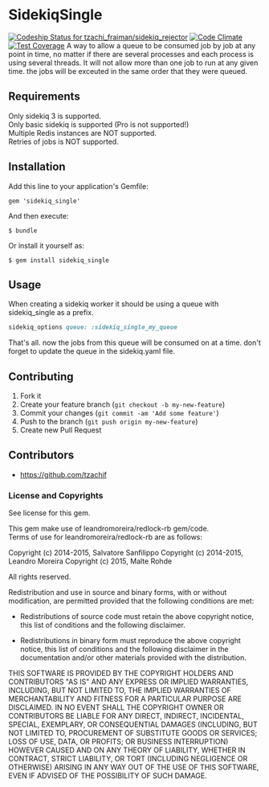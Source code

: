 # SidekiqSingle
[ ![Codeship Status for tzachi_fraiman/sidekiq_rejector](https://codeship.com/projects/f57d0400-523a-0133-84fa-3289b2b41ce8/status?branch=master)](https://codeship.com/projects/108052) [![Code Climate](https://codeclimate.com/github/TzachiF/sidekiq_single/badges/gpa.svg)](https://codeclimate.com/github/TzachiF/sidekiq_single) [![Test Coverage](https://codeclimate.com/github/TzachiF/sidekiq_single/badges/coverage.svg)](https://codeclimate.com/github/TzachiF/sidekiq_single/coverage)
A way to allow a queue to be consumed job by job at any point in time, no matter if there are several processes and each process is using several threads. It will not allow more than one job to run at any given time. the jobs will be exceuted in the same order that they were queued.

## Requirements

Only sidekiq 3 is supported.  
Only basic sidekiq is supported (Pro is not supported!)  
Multiple Redis instances are NOT supported.  
Retries of jobs is NOT supported.  

## Installation

Add this line to your application's Gemfile:

    gem 'sidekiq_single'

And then execute:

    $ bundle

Or install it yourself as:

    $ gem install sidekiq_single

## Usage
When creating a sidekiq worker it should be using a queue with sidekiq_single as a prefix.
```ruby
sidekiq_options queue: :sidekiq_single_my_queue
```
That's all. now the jobs from this queue will be consumed on at a time. don't forget to update the queue in the sidekiq.yaml file.

## Contributing

1. Fork it
2. Create your feature branch (`git checkout -b my-new-feature`)
3. Commit your changes (`git commit -am 'Add some feature'`)
4. Push to the branch (`git push origin my-new-feature`)
5. Create new Pull Request

## Contributors
- https://github.com/tzachif

### License and Copyrights  
See license for this gem.  

This gem make use of leandromoreira/redlock-rb gem/code.  
Terms of use for leandromoreira/redlock-rb are as follows:  

Copyright (c) 2014-2015, Salvatore Sanfilippo <antirez at gmail dot com>
Copyright (c) 2014-2015, Leandro Moreira <leandro dot ribeiro dot moreira at gmail dot com>
Copyright (c) 2015,      Malte Rohde <malte dot rohde at flavoursys dot com>

All rights reserved.

Redistribution and use in source and binary forms, with or without
modification, are permitted provided that the following conditions are met:

* Redistributions of source code must retain the above copyright notice,
  this list of conditions and the following disclaimer.

* Redistributions in binary form must reproduce the above copyright notice,
  this list of conditions and the following disclaimer in the documentation
  and/or other materials provided with the distribution.

THIS SOFTWARE IS PROVIDED BY THE COPYRIGHT HOLDERS AND CONTRIBUTORS "AS IS" AND
ANY EXPRESS OR IMPLIED WARRANTIES, INCLUDING, BUT NOT LIMITED TO, THE IMPLIED
WARRANTIES OF MERCHANTABILITY AND FITNESS FOR A PARTICULAR PURPOSE ARE
DISCLAIMED. IN NO EVENT SHALL THE COPYRIGHT OWNER OR CONTRIBUTORS BE LIABLE FOR
ANY DIRECT, INDIRECT, INCIDENTAL, SPECIAL, EXEMPLARY, OR CONSEQUENTIAL DAMAGES
(INCLUDING, BUT NOT LIMITED TO, PROCUREMENT OF SUBSTITUTE GOODS OR SERVICES;
LOSS OF USE, DATA, OR PROFITS; OR BUSINESS INTERRUPTION) HOWEVER CAUSED AND ON
ANY THEORY OF LIABILITY, WHETHER IN CONTRACT, STRICT LIABILITY, OR TORT
(INCLUDING NEGLIGENCE OR OTHERWISE) ARISING IN ANY WAY OUT OF THE USE OF THIS
SOFTWARE, EVEN IF ADVISED OF THE POSSIBILITY OF SUCH DAMAGE.
